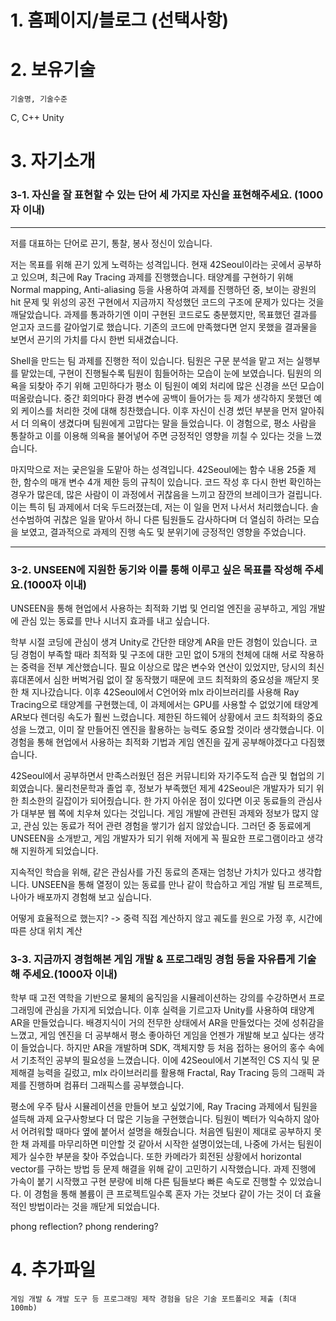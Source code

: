 # 1. 홈페이지/블로그 (선택사항)

# 2. 보유기술 
	기술명, 기술수준
C, C++
Unity
# 3. 자기소개
### 3-1. 자신을 잘 표현할 수  있는  단어  세  가지로 자신을 표현해주세요.  (1000자 이내)


-----
 저를 대표하는 단어로 끈기, 통찰, 봉사 정신이 있습니다.

 저는 목표를 위해 끈기 있게 노력하는 성격입니다. 현재 42Seoul이라는 곳에서 공부하고 있으며, 최근에 Ray Tracing 과제를 진행했습니다. 태양계를 구현하기 위해 Normal mapping, Anti-aliasing 등을 사용하여 과제를 진행하던 중, 보이는 광원의 hit 문제 및 위성의 공전 구현에서 지금까지 작성했던 코드의 구조에 문제가 있다는 것을 깨달았습니다. 과제를 통과하기엔 이미 구현된 코드로도 충분했지만, 목표했던 결과를 얻고자 코드를 갈아엎기로 했습니다. 기존의 코드에 만족했다면 얻지 못했을 결과물을 보면서 끈기의 가치를 다시 한번 되새겼습니다.

 Shell을 만드는 팀 과제를 진행한 적이 있습니다. 팀원은 구문 분석을 맡고 저는 실행부를 맡았는데, 구현이 진행될수록 팀원이 힘들어하는 모습이 눈에 보였습니다. 팀원의 의욕을 되찾아 주기 위해 고민하다가 평소 이 팀원이 예외 처리에 많은 신경을 쓰던 모습이 떠올랐습니다. 중간 회의마다 환경 변수에 공백이 들어가는 등 제가 생각하지 못했던 예외 케이스를 처리한 것에 대해 칭찬했습니다. 이후 자신이 신경 썼던 부분을 먼저 알아줘서 더 의욕이 생겼다며 팀원에게 고맙다는 말을 들었습니다. 이 경험으로, 평소 사람을 통찰하고 이를 이용해 의욕을 불어넣어 주면 긍정적인 영향을 끼칠 수 있다는 것을 느꼈습니다.

 마지막으로 저는 궂은일을 도맡아 하는 성격입니다. 42Seoul에는 함수 내용 25줄 제한, 함수의 매개 변수 4개 제한 등의 규칙이 있습니다. 코드 작성 후 다시 한번 확인하는 경우가 많은데, 많은 사람이 이 과정에서 귀찮음을 느끼고 잠깐의 브레이크가 걸립니다. 이는 특히 팀 과제에서 더욱 두드러졌는데, 저는 이 일을 먼저 나서서 처리했습니다. 솔선수범하여 귀찮은 일을 맡아서 하니 다른 팀원들도 감사하다며 더 열심히 하려는 모습을 보였고, 결과적으로 과제의 진행 속도 및 분위기에 긍정적인 영향을 주었습니다.

-----



### 3-2. UNSEEN에 지원한 동기와 이를 통해 이루고 싶은 목표를 작성해 주세요.(1000자 이내)

 UNSEEN을 통해 현업에서 사용하는 최적화 기법 및 언리얼 엔진을 공부하고, 게임 개발에 관심 있는 동료를 만나 시너지 효과를 내고 싶습니다.

 학부 시절 코딩에 관심이 생겨 Unity로 간단한 태양계 AR을 만든 경험이 있습니다. 코딩 경험이 부족할 때라 최적화 및 구조에 대한 고민 없이 5개의 천체에 대해 서로 작용하는 중력을 전부 계산했습니다. 필요 이상으로 많은 변수와 연산이 있었지만, 당시의 최신 휴대폰에서 심한 버벅거림 없이 잘 동작했기 때문에 코드 최적화의 중요성을 깨닫지 못한 채 지나갔습니다. 이후 42Seoul에서 C언어와 mlx 라이브러리를 사용해 Ray Tracing으로 태양계를 구현했는데, 이 과제에서는 GPU를 사용할 수 없었기에 태양계 AR보다 렌더링 속도가 훨씬 느렸습니다. 제한된 하드웨어 상황에서 코드 최적화의 중요성을 느꼈고, 이미 잘 만들어진 엔진을 활용하는 능력도 중요할 것이라 생각했습니다. 이 경험을 통해 현업에서 사용하는 최적화 기법과 게임 엔진을 깊게 공부해야겠다고 다짐했습니다. 

 42Seoul에서 공부하면서 만족스러웠던 점은 커뮤니티와 자기주도적 습관 및 협업의 기회였습니다. 물리천문학과 졸업 후, 정보가 부족했던 제게 42Seoul은 개발자가 되기 위한 최소한의 길잡이가 되어줬습니다. 한 가지 아쉬운 점이 있다면 이곳 동료들의 관심사가 대부분 웹 쪽에 치우쳐 있다는 것입니다. 게임 개발에 관련된 과제와 정보가 많지 않고, 관심 있는 동료가 적어 관련 경험을 쌓기가 쉽지 않았습니다. 그러던 중 동료에게 UNSEEN을 소개받고, 게임 개발자가 되기 위해 저에게 꼭 필요한 프로그램이라고 생각해 지원하게 되었습니다.

 지속적인 학습을 위해, 같은 관심사를 가진 동료의 존재는 엄청난 가치가 있다고 생각합니다. UNSEEN을 통해 열정이 있는 동료를 만나 같이 학습하고 게임 개발 팀 프로젝트, 나아가 배포까지 경험해 보고 싶습니다.





어떻게 효율적으로 했는지? -> 중력 직접 계산하지 않고 궤도를 원으로 가정 후, 시간에 따른 상대 위치 계산




### 3-3. 지금까지 경험해본 게임 개발 & 프로그래밍 경험 등을 자유롭게 기술해 주세요.(1000자 이내)

 학부 때 고전 역학을 기반으로 물체의 움직임을 시뮬레이션하는 강의를 수강하면서 프로그래밍에 관심을 가지게 되었습니다. 이후 실력을 기르고자 Unity를 사용하여 태양계 AR을 만들었습니다. 배경지식이 거의 전무한 상태에서 AR을 만들었다는 것에 성취감을 느꼈고, 게임 엔진을 더 공부해서 평소 좋아하던 게임을 언젠가 개발해 보고 싶다는 생각이 들었습니다. 하지만 AR을 개발하며 SDK, 객체지향 등 처음 접하는 용어의 홍수 속에서 기초적인 공부의 필요성을 느꼈습니다. 이에 42Seoul에서 기본적인 CS 지식 및 문제해결 능력을 길렀고, mlx 라이브러리를 활용해 Fractal, Ray Tracing 등의 그래픽 과제를 진행하며 컴퓨터 그래픽스를 공부했습니다.

 평소에 우주 탐사 시뮬레이션을 만들어 보고 싶었기에, Ray Tracing 과제에서 팀원을 설득해 과제 요구사항보다 더 많은 기능을 구현했습니다. 팀원이 벡터가 익숙하지 않아서 어려워할 때마다 옆에 붙어서 설명을 해줬습니다. 처음엔 팀원이 제대로 공부하지 못한 채 과제를 마무리하면 미안할 것 같아서 시작한 설명이었는데, 나중에 가서는 팀원이 제가 실수한 부분을 찾아 주었습니다. 또한 카메라가 회전된 상황에서 horizontal vector를 구하는 방법 등 문제 해결을 위해 같이 고민하기 시작했습니다. 과제 진행에 가속이 붙기 시작했고 구현 분량에 비해 다른 팀들보다 빠른 속도로 진행할 수 있었습니다. 이 경험을 통해 볼륨이 큰 프로젝트일수록 혼자 가는 것보다 같이 가는 것이 더 효율적인 방법이라는 것을 깨닫게 되었습니다.

phong reflection? phong rendering?

# 4. 추가파일
	게임 개발 & 개발 도구 등 프로그래밍 제작 경험을 담은 기술 포트폴리오 제출 (최대 100mb)